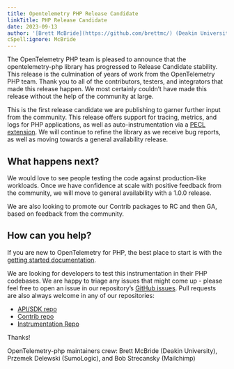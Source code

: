 ```yaml
---
title: Opentelemetry PHP Release Candidate
linkTitle: PHP Release Candidate
date: 2023-09-13
author: '[Brett McBride](https://github.com/brettmc/) (Deakin University)'
cSpell:ignore: McBride
---
```


The OpenTelemetry PHP team is pleased to announce that the opentelemetry-php
library has progressed to Release Candidate stability. This release is the
culmination of years of work from the OpenTelemetry PHP team. Thank you to all
of the contributors, testers, and integrators that made this release happen. We
most certainly couldn’t have made this release without the help of the community
at large.

This is the first release candidate we are publishing to garner further input
from the community. This release offers support for tracing, metrics, and logs
for PHP applications, as well as auto-instrumentation via a
[PECL extension](https://pecl.php.net/package/opentelemetry). We will continue to
refine the library as we receive bug reports, as well as moving towards a general
availability release.

## What happens next?

We would love to see people testing the code against production-like workloads.
Once we have confidence at scale with positive feedback from the community, we
will move to general availability with a 1.0.0 release.

We are also looking to promote our Contrib packages to RC and then GA, based on
feedback from the community.

## How can you help?

If you are new to OpenTelemetry for PHP, the best place to start is with the
[getting started documentation](https://opentelemetry.io/docs/instrumentation/php/getting-started/).

We are looking for developers to test this instrumentation in their PHP
codebases. We are happy to triage any issues that might come up - please feel
free to open an issue in our repository’s
[GitHub issues](https://github.com/open-telemetry/opentelemetry-php/issues).
Pull requests are also always welcome in any of our repositories:

- [API/SDK repo](https://github.com/open-telemetry/opentelemetry-php)
- [Contrib repo](https://github.com/open-telemetry/opentelemetry-php-contrib)
- [Instrumentation Repo](https://github.com/open-telemetry/opentelemetry-php-instrumentation)

Thanks!

OpenTelemetry-php maintainers crew: Brett McBride (Deakin University), Przemek
Delewski (SumoLogic), and Bob Strecansky (Mailchimp)
